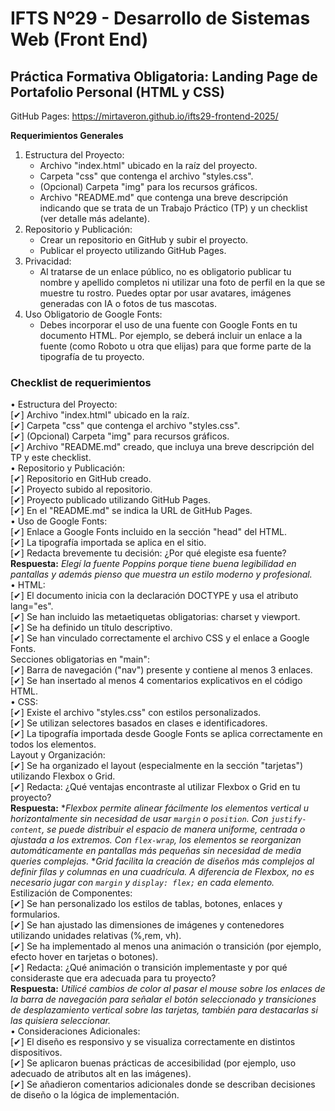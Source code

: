 # IFTS Nº29 - Desarrollo de Sistemas Web (Front End)
## Práctica Formativa Obligatoria: Landing Page de Portafolio Personal (HTML y CSS)

GitHub Pages: https://mirtaveron.github.io/ifts29-frontend-2025/

**Requerimientos Generales**  
1. Estructura del Proyecto:
    * Archivo "index.html" ubicado en la raíz del proyecto. 
    * Carpeta "css" que contenga el archivo "styles.css".
    * (Opcional) Carpeta "img" para los recursos gráficos.
    * Archivo "README.md" que contenga una breve descripción indicando que se trata de un Trabajo Práctico (TP) y un checklist (ver detalle más adelante).
2. Repositorio y Publicación:
    * Crear un repositorio en GitHub y subir el proyecto. 
    * Publicar el proyecto utilizando GitHub Pages.
3. Privacidad: 
    * Al tratarse de un enlace público, no es obligatorio publicar tu nombre y apellido completos ni utilizar una foto de perfil en la que se muestre tu rostro. Puedes optar por usar avatares, imágenes generadas con IA o fotos de tus mascotas.
4. Uso Obligatorio de Google Fonts:
    * Debes incorporar el uso de una fuente con Google Fonts en tu documento HTML.  Por ejemplo, se deberá incluir un enlace a la fuente (como Roboto u otra que elijas) para que forme parte de la tipografía de tu proyecto.

### Checklist de requerimientos
• Estructura del Proyecto:  
[✔] Archivo "index.html" ubicado en la raíz.  
[✔] Carpeta "css" que contenga el archivo "styles.css".  
[✔] (Opcional) Carpeta "img" para recursos gráficos.  
[✔] Archivo "README.md" creado, que incluya una breve descripción del TP y este checklist.  
• Repositorio y Publicación:  
[✔] Repositorio en GitHub creado.  
[✔] Proyecto subido al repositorio.  
[✔] Proyecto publicado utilizando GitHub Pages.  
[✔] En el "README.md" se indica la URL de GitHub Pages.  
• Uso de Google Fonts:  
[✔] Enlace a Google Fonts incluido en la sección "head" del HTML.  
[✔] La tipografía importada se aplica en el sitio.  
[✔] Redacta brevemente tu decisión: ¿Por qué elegiste esa fuente?  
**Respuesta:** *Elegí la fuente Poppins porque tiene buena legibilidad en pantallas y además pienso que muestra un estilo moderno y profesional.*  
• HTML:  
[✔] El documento inicia con la declaración DOCTYPE y usa el atributo lang="es".  
[✔] Se han incluido las metaetiquetas obligatorias: charset y viewport.  
[✔] Se ha definido un título descriptivo.  
[✔] Se han vinculado correctamente el archivo CSS y el enlace a Google Fonts.  
Secciones obligatorias en "main":  
[✔] Barra de navegación ("nav") presente y contiene al menos 3 enlaces.  
[✔] Se han insertado al menos 4 comentarios explicativos en el código HTML.  
• CSS:  
[✔] Existe el archivo "styles.css" con estilos personalizados.  
[✔] Se utilizan selectores basados en clases e identificadores.  
[✔] La tipografía importada desde Google Fonts se aplica correctamente en todos los elementos.  
Layout y Organización:  
[✔] Se ha organizado el layout (especialmente en la sección "tarjetas") utilizando Flexbox o Grid.  
[✔] Redacta: ¿Qué ventajas encontraste al utilizar Flexbox o Grid en tu proyecto?  
**Respuesta:** **Flexbox permite alinear fácilmente los elementos vertical u horizontalmente sin necesidad de usar `margin` o `position`. Con `justify-content`, se puede distribuir el espacio de manera uniforme, centrada o ajustada a los extremos. Con `flex-wrap`, los elementos se reorganizan automáticamente en pantallas más pequeñas sin necesidad de media queries complejas.* **Grid facilita la creación de diseños más complejos al definir filas y columnas en una cuadrícula. A diferencia de Flexbox, no es necesario jugar con `margin` y `display: flex;` en cada elemento.*  
Estilización de Componentes:  
[✔] Se han personalizado los estilos de tablas, botones, enlaces y formularios.  
[✔] Se han ajustado las dimensiones de imágenes y contenedores utilizando unidades relativas (%,rem, vh).  
[✔] Se ha implementado al menos una animación o transición (por ejemplo, efecto hover en tarjetas o botones).  
[✔] Redacta: ¿Qué animación o transición implementaste y por qué consideraste que era adecuada para tu proyecto?  
**Respuesta:** *Utilicé cambios de color al pasar el mouse sobre los enlaces de la barra de navegación para señalar el botón seleccionado y transiciones de desplazamiento vertical sobre las tarjetas, también para destacarlas si las quisiera seleccionar.*  
• Consideraciones Adicionales:  
[✔] El diseño es responsivo y se visualiza correctamente en distintos dispositivos.  
[✔] Se aplicaron buenas prácticas de accesibilidad (por ejemplo, uso adecuado de atributos alt en las imágenes).  
[✔] Se añadieron comentarios adicionales donde se describan decisiones de diseño o la lógica de implementación.  